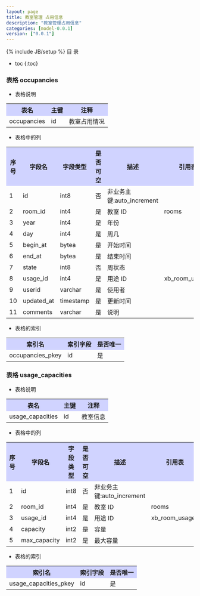 ```yaml
---
layout: page
title: 教室管理 占用信息
description: "教室管理占用信息"
categories: [model-0.0.1]
version: ["0.0.1"]
---
```

{% include JB/setup %}
 目  录

* toc
{:toc}



### 表格 occupancies

  * 表格说明

<table class="table table-bordered table-striped table-condensed">
<tr><th style="background-color:#D0D3FF">表名</th><th style="background-color:#D0D3FF">主键</th><th style="background-color:#D0D3FF">注释</th>  </tr>
<tr><td>occupancies</td><td>id</td><td>教室占用情况</td>  </tr>
</table>

  * 表格中的列

<table class="table table-bordered table-striped table-condensed">
<tr><th style="background-color:#D0D3FF">序号</th><th style="background-color:#D0D3FF">字段名</th><th style="background-color:#D0D3FF">字段类型</th><th style="background-color:#D0D3FF">是否可空</th><th style="background-color:#D0D3FF">描述</th><th style="background-color:#D0D3FF">引用表</th>  </tr>
<tr><td>1</td><td>id</td><td>int8</td><td>否</td><td>非业务主键:auto_increment</td><td></td>  </tr>
<tr><td>2</td><td>room_id</td><td>int4</td><td>是</td><td>教室 ID</td><td>rooms</td>  </tr>
<tr><td>3</td><td>year</td><td>int4</td><td>是</td><td>年份</td><td></td>  </tr>
<tr><td>4</td><td>day</td><td>int4</td><td>是</td><td>周几</td><td></td>  </tr>
<tr><td>5</td><td>begin_at</td><td>bytea</td><td>是</td><td>开始时间</td><td></td>  </tr>
<tr><td>6</td><td>end_at</td><td>bytea</td><td>是</td><td>结束时间</td><td></td>  </tr>
<tr><td>7</td><td>state</td><td>int8</td><td>否</td><td>周状态</td><td></td>  </tr>
<tr><td>8</td><td>usage_id</td><td>int4</td><td>是</td><td>用途 ID</td><td>xb_room_usages</td>  </tr>
<tr><td>9</td><td>userid</td><td>varchar</td><td>是</td><td>使用者</td><td></td>  </tr>
<tr><td>10</td><td>updated_at</td><td>timestamp</td><td>是</td><td>更新时间</td><td></td>  </tr>
<tr><td>11</td><td>comments</td><td>varchar</td><td>是</td><td>说明</td><td></td>  </tr>
</table>

 
  * 表格的索引

<table class="table table-bordered table-striped table-condensed">
  <tr>
<th style="background-color:#D0D3FF">索引名</th><th style="background-color:#D0D3FF">索引字段</th><th style="background-color:#D0D3FF">是否唯一</th>  </tr>
<tr><td>occupancies_pkey</td><td>id&nbsp;</td><td>是</td>  </tr>
</table>

### 表格 usage_capacities

  * 表格说明

<table class="table table-bordered table-striped table-condensed">
<tr><th style="background-color:#D0D3FF">表名</th><th style="background-color:#D0D3FF">主键</th><th style="background-color:#D0D3FF">注释</th>  </tr>
<tr><td>usage_capacities</td><td>id</td><td>教室信息</td>  </tr>
</table>

  * 表格中的列

<table class="table table-bordered table-striped table-condensed">
<tr><th style="background-color:#D0D3FF">序号</th><th style="background-color:#D0D3FF">字段名</th><th style="background-color:#D0D3FF">字段类型</th><th style="background-color:#D0D3FF">是否可空</th><th style="background-color:#D0D3FF">描述</th><th style="background-color:#D0D3FF">引用表</th>  </tr>
<tr><td>1</td><td>id</td><td>int8</td><td>否</td><td>非业务主键:auto_increment</td><td></td>  </tr>
<tr><td>2</td><td>room_id</td><td>int4</td><td>是</td><td>教室 ID</td><td>rooms</td>  </tr>
<tr><td>3</td><td>usage_id</td><td>int4</td><td>是</td><td>用途 ID</td><td>xb_room_usages</td>  </tr>
<tr><td>4</td><td>capacity</td><td>int2</td><td>是</td><td>容量</td><td></td>  </tr>
<tr><td>5</td><td>max_capacity</td><td>int2</td><td>是</td><td>最大容量</td><td></td>  </tr>
</table>

 
  * 表格的索引

<table class="table table-bordered table-striped table-condensed">
  <tr>
<th style="background-color:#D0D3FF">索引名</th><th style="background-color:#D0D3FF">索引字段</th><th style="background-color:#D0D3FF">是否唯一</th>  </tr>
<tr><td>usage_capacities_pkey</td><td>id&nbsp;</td><td>是</td>  </tr>
</table>
